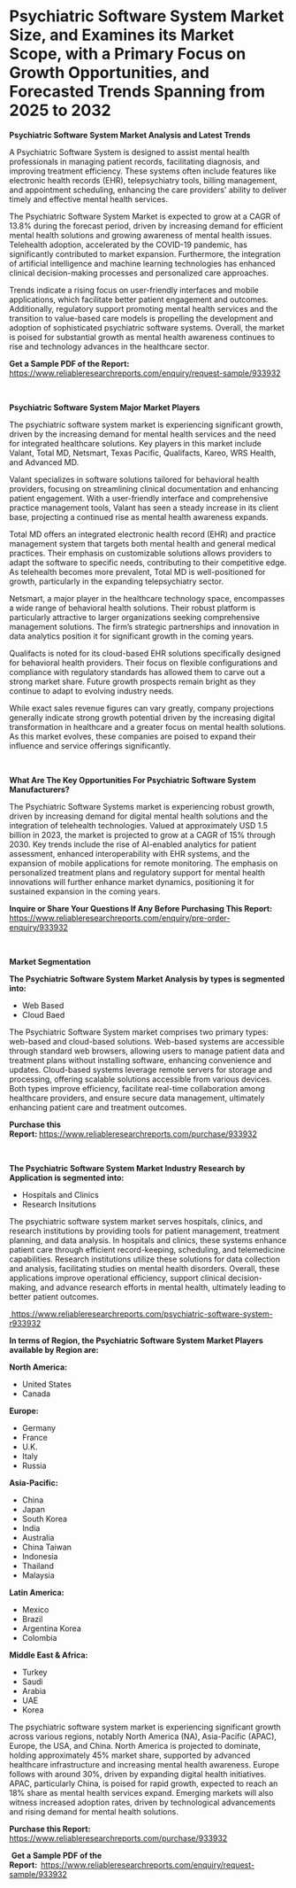<p><h1>Psychiatric Software System Market Size, and Examines its Market Scope, with a Primary Focus on Growth Opportunities, and Forecasted Trends Spanning from 2025 to 2032</h1></p><p><strong>Psychiatric Software System Market Analysis and Latest Trends</strong></p>
<p><p>A Psychiatric Software System is designed to assist mental health professionals in managing patient records, facilitating diagnosis, and improving treatment efficiency. These systems often include features like electronic health records (EHR), telepsychiatry tools, billing management, and appointment scheduling, enhancing the care providers' ability to deliver timely and effective mental health services.</p><p>The Psychiatric Software System Market is expected to grow at a CAGR of 13.8% during the forecast period, driven by increasing demand for efficient mental health solutions and growing awareness of mental health issues. Telehealth adoption, accelerated by the COVID-19 pandemic, has significantly contributed to market expansion. Furthermore, the integration of artificial intelligence and machine learning technologies has enhanced clinical decision-making processes and personalized care approaches.</p><p>Trends indicate a rising focus on user-friendly interfaces and mobile applications, which facilitate better patient engagement and outcomes. Additionally, regulatory support promoting mental health services and the transition to value-based care models is propelling the development and adoption of sophisticated psychiatric software systems. Overall, the market is poised for substantial growth as mental health awareness continues to rise and technology advances in the healthcare sector.</p></p>
<p><strong>Get a Sample PDF of the Report:&nbsp;</strong> <a href="https://www.reliableresearchreports.com/enquiry/request-sample/933932?utm_campaign=2245&utm_medium=2&utm_source=Github&utm_content=ia&utm_term=18042025&utm_id=psychiatric-software-system">https://www.reliableresearchreports.com/enquiry/request-sample/933932</a></p>
<p>&nbsp;</p>
<p><strong>Psychiatric Software System Major Market Players</strong></p>
<p><p>The psychiatric software system market is experiencing significant growth, driven by the increasing demand for mental health services and the need for integrated healthcare solutions. Key players in this market include Valant, Total MD, Netsmart, Texas Pacific, Qualifacts, Kareo, WRS Health, and Advanced MD.</p><p>Valant specializes in software solutions tailored for behavioral health providers, focusing on streamlining clinical documentation and enhancing patient engagement. With a user-friendly interface and comprehensive practice management tools, Valant has seen a steady increase in its client base, projecting a continued rise as mental health awareness expands.</p><p>Total MD offers an integrated electronic health record (EHR) and practice management system that targets both mental health and general medical practices. Their emphasis on customizable solutions allows providers to adapt the software to specific needs, contributing to their competitive edge. As telehealth becomes more prevalent, Total MD is well-positioned for growth, particularly in the expanding telepsychiatry sector.</p><p>Netsmart, a major player in the healthcare technology space, encompasses a wide range of behavioral health solutions. Their robust platform is particularly attractive to larger organizations seeking comprehensive management solutions. The firm’s strategic partnerships and innovation in data analytics position it for significant growth in the coming years.</p><p>Qualifacts is noted for its cloud-based EHR solutions specifically designed for behavioral health providers. Their focus on flexible configurations and compliance with regulatory standards has allowed them to carve out a strong market share. Future growth prospects remain bright as they continue to adapt to evolving industry needs.</p><p>While exact sales revenue figures can vary greatly, company projections generally indicate strong growth potential driven by the increasing digital transformation in healthcare and a greater focus on mental health solutions. As this market evolves, these companies are poised to expand their influence and service offerings significantly.</p></p>
<p>&nbsp;</p>
<p><strong>What Are The Key Opportunities For Psychiatric Software System Manufacturers?</strong></p>
<p><p>The Psychiatric Software Systems market is experiencing robust growth, driven by increasing demand for digital mental health solutions and the integration of telehealth technologies. Valued at approximately USD 1.5 billion in 2023, the market is projected to grow at a CAGR of 15% through 2030. Key trends include the rise of AI-enabled analytics for patient assessment, enhanced interoperability with EHR systems, and the expansion of mobile applications for remote monitoring. The emphasis on personalized treatment plans and regulatory support for mental health innovations will further enhance market dynamics, positioning it for sustained expansion in the coming years.</p></p>
<p><strong>Inquire or Share Your Questions If Any Before Purchasing This Report:</strong> <a href="https://www.reliableresearchreports.com/enquiry/pre-order-enquiry/933932?utm_campaign=2245&utm_medium=2&utm_source=Github&utm_content=ia&utm_term=18042025&utm_id=psychiatric-software-system">https://www.reliableresearchreports.com/enquiry/pre-order-enquiry/933932</a></p>
<p>&nbsp;</p>
<p><strong>Market Segmentation</strong></p>
<p><strong>The Psychiatric Software System Market Analysis by types is segmented into:</strong></p>
<p><ul><li>Web Based</li><li>Cloud Baed</li></ul></p>
<p><p>The Psychiatric Software System market comprises two primary types: web-based and cloud-based solutions. Web-based systems are accessible through standard web browsers, allowing users to manage patient data and treatment plans without installing software, enhancing convenience and updates. Cloud-based systems leverage remote servers for storage and processing, offering scalable solutions accessible from various devices. Both types improve efficiency, facilitate real-time collaboration among healthcare providers, and ensure secure data management, ultimately enhancing patient care and treatment outcomes.</p></p>
<p><strong>Purchase this Report:&nbsp;</strong><a href="https://www.reliableresearchreports.com/purchase/933932?utm_campaign=2245&utm_medium=2&utm_source=Github&utm_content=ia&utm_term=18042025&utm_id=psychiatric-software-system">https://www.reliableresearchreports.com/purchase/933932</a></p>
<p>&nbsp;</p>
<p><strong>The Psychiatric Software System Market Industry Research by Application is segmented into:</strong></p>
<p><ul><li>Hospitals and Clinics</li><li>Research Insitutions</li></ul></p>
<p><p>The psychiatric software system market serves hospitals, clinics, and research institutions by providing tools for patient management, treatment planning, and data analysis. In hospitals and clinics, these systems enhance patient care through efficient record-keeping, scheduling, and telemedicine capabilities. Research institutions utilize these solutions for data collection and analysis, facilitating studies on mental health disorders. Overall, these applications improve operational efficiency, support clinical decision-making, and advance research efforts in mental health, ultimately leading to better patient outcomes.</p></p>
<p><a href="https://www.reliableresearchreports.com/psychiatric-software-system-r933932?utm_campaign=2245&utm_medium=2&utm_source=Github&utm_content=ia&utm_term=18042025&utm_id=psychiatric-software-system">&nbsp;https://www.reliableresearchreports.com/psychiatric-software-system-r933932</a></p>
<p><strong>In terms of Region, the Psychiatric Software System Market Players available by Region are:</strong></p>
<p>
    <p> <strong> North America: </strong>
        <ul>
            <li>United States</li>
            <li>Canada</li>
        </ul>
        </p> 
    <p> <strong> Europe: </strong>
        <ul>
            <li>Germany</li>
            <li>France</li>
            <li>U.K.</li>
            <li>Italy</li>
            <li>Russia</li>
        </ul>
        </p> 
    <p> <strong> Asia-Pacific: </strong>
        <ul>
            <li>China</li>
            <li>Japan</li>
            <li>South Korea</li>
            <li>India</li>
            <li>Australia</li>
            <li>China Taiwan</li>
            <li>Indonesia</li>
            <li>Thailand</li>
            <li>Malaysia</li>
        </ul>
        </p> 
    <p> <strong> Latin America: </strong>
        <ul>
            <li>Mexico</li>
            <li>Brazil</li>
            <li>Argentina Korea</li>
            <li>Colombia</li>
        </ul>
        </p> 
    <p> <strong> Middle East & Africa: </strong>
        <ul>
            <li>Turkey</li>
            <li>Saudi</li>
            <li>Arabia</li>
            <li>UAE</li>
            <li>Korea</li>
        </ul>
    </p>
    </p>
<p><p>The psychiatric software system market is experiencing significant growth across various regions, notably North America (NA), Asia-Pacific (APAC), Europe, the USA, and China. North America is projected to dominate, holding approximately 45% market share, supported by advanced healthcare infrastructure and increasing mental health awareness. Europe follows with around 30%, driven by expanding digital health initiatives. APAC, particularly China, is poised for rapid growth, expected to reach an 18% share as mental health services expand. Emerging markets will also witness increased adoption rates, driven by technological advancements and rising demand for mental health solutions.</p></p>
<p><strong>Purchase this Report: </strong><a href="https://www.reliableresearchreports.com/purchase/933932?utm_campaign=2245&utm_medium=2&utm_source=Github&utm_content=ia&utm_term=18042025&utm_id=psychiatric-software-system">https://www.reliableresearchreports.com/purchase/933932</a></p>
<p>&nbsp;<strong>Get a Sample PDF of the Report:&nbsp;&nbsp;</strong><a href="https://www.reliableresearchreports.com/enquiry/request-sample/933932?utm_campaign=2245&utm_medium=2&utm_source=Github&utm_content=ia&utm_term=18042025&utm_id=psychiatric-software-system">https://www.reliableresearchreports.com/enquiry/request-sample/933932</a></p>
<p><strong></strong></p>
<p><p></p><p></p><p></p></p>